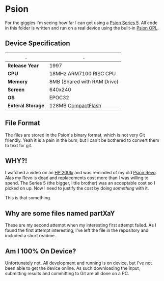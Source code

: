 # Psion

For the giggles I'm seeing how far I can get using a [Psion Series 5](https://en.wikipedia.org/wiki/Psion_Series_5). All code in this folder is written and run on a real device using the built-in [Psion OPL](https://en.wikipedia.org/wiki/Open_Programming_Language).

## Device Specification

|.|.|
|-|-|
|**Release Year**|1997| 
|**CPU**| 18MHz ARM7100 RISC CPU|
|**Memory**|8MB (Shared with RAM Drive)|
|**Screen**|640x240|
|**OS**|EPOC32|
|**Exteral Storage**|128MB [CompactFlash](https://en.wikipedia.org/wiki/CompactFlash)|

## File Format

The files are stored in the Psion's binary format, which is not very Git friendly. Yeah it is a pain in the bum, but I can't be bothered to convert them to text for git.

## WHY?!

I watched a video on an [HP 200lx](https://en.wikipedia.org/wiki/HP_200LX) and was reminded of my old [Psion Revo](https://en.wikipedia.org/wiki/Psion_Revo). Alas my Revo is dead and replacements cost more than I was willing to spend. The Series 5 (the bigger, little brother) was an acceptable cost so I picked on up. Now I need to justify the cost by doing *something* with it.

This is that something.

## Why are some files named partXaY

These are my second attempt when my interesting first attempt failed. As I found the first attempt interesting, I've left the file in the repository and included a short readme.

## Am I 100% On Device?
Unfortunately not. All development and running is on device, but I've not been able to get the device online. 
As such downloading the input, submitting results and committing to Git are all done on a PC. 
